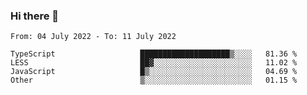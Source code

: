 ### Hi there 👋

<!--START_SECTION:waka-->

```text
From: 04 July 2022 - To: 11 July 2022

TypeScript                   ████████████████████▒░░░░   81.36 %
LESS                         ██▓░░░░░░░░░░░░░░░░░░░░░░   11.02 %
JavaScript                   █▒░░░░░░░░░░░░░░░░░░░░░░░   04.69 %
Other                        ▒░░░░░░░░░░░░░░░░░░░░░░░░   01.15 %
```

<!--END_SECTION:waka-->

<!--
**jtaox/jtaox** is a ✨ _special_ ✨ repository because its `README.md` (this file) appears on your GitHub profile.

Here are some ideas to get you started:

- 🔭 I’m currently working on ...
- 🌱 I’m currently learning ...
- 👯 I’m looking to collaborate on ...
- 🤔 I’m looking for help with ...
- 💬 Ask me about ...
- 📫 How to reach me: ...
- 😄 Pronouns: ...
- ⚡ Fun fact: ...
-->
